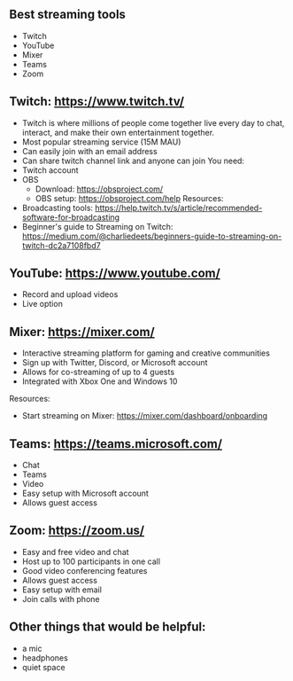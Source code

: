 ## Best streaming tools

- Twitch
- YouTube
- Mixer
- Teams
- Zoom

## Twitch: https://www.twitch.tv/
- Twitch is where millions of people come together live every day to chat, interact, and make their own entertainment together.
- Most popular streaming service (15M MAU)
- Can easily join with an email address
- Can share twitch channel link and anyone can join
You need:
- Twitch account
- OBS
  - Download: https://obsproject.com/
  - OBS setup: https://obsproject.com/help
Resources:
- Broadcasting tools: https://help.twitch.tv/s/article/recommended-software-for-broadcasting
- Beginner's guide to Streaming on Twitch: https://medium.com/@charliedeets/beginners-guide-to-streaming-on-twitch-dc2a7108fbd7

## YouTube: https://www.youtube.com/
- Record and upload videos
- Live option

## Mixer: https://mixer.com/
- Interactive streaming platform for gaming and creative communities
- Sign up with Twitter, Discord, or Microsoft account
- Allows for co-streaming of up to 4 guests
- Integrated with Xbox One and Windows 10

Resources:
- Start streaming on Mixer: https://mixer.com/dashboard/onboarding

## Teams: https://teams.microsoft.com/
- Chat
- Teams
- Video
- Easy setup with Microsoft account
- Allows guest access

## Zoom: https://zoom.us/
- Easy and free video and chat
- Host up to 100 participants in one call
- Good video conferencing features
- Allows guest access
- Easy setup with email
- Join calls with phone

## Other things that would be helpful:
- a mic
- headphones
- quiet space
